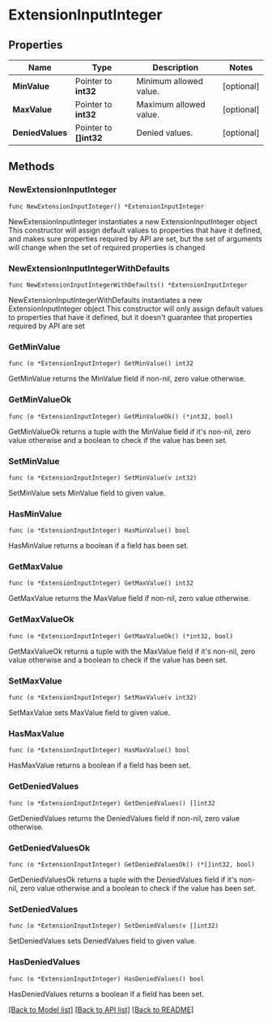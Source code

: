 # ExtensionInputInteger

## Properties

Name | Type | Description | Notes
------------ | ------------- | ------------- | -------------
**MinValue** | Pointer to **int32** | Minimum allowed value. | [optional] 
**MaxValue** | Pointer to **int32** | Maximum allowed value. | [optional] 
**DeniedValues** | Pointer to **[]int32** | Denied values. | [optional] 

## Methods

### NewExtensionInputInteger

`func NewExtensionInputInteger() *ExtensionInputInteger`

NewExtensionInputInteger instantiates a new ExtensionInputInteger object
This constructor will assign default values to properties that have it defined,
and makes sure properties required by API are set, but the set of arguments
will change when the set of required properties is changed

### NewExtensionInputIntegerWithDefaults

`func NewExtensionInputIntegerWithDefaults() *ExtensionInputInteger`

NewExtensionInputIntegerWithDefaults instantiates a new ExtensionInputInteger object
This constructor will only assign default values to properties that have it defined,
but it doesn't guarantee that properties required by API are set

### GetMinValue

`func (o *ExtensionInputInteger) GetMinValue() int32`

GetMinValue returns the MinValue field if non-nil, zero value otherwise.

### GetMinValueOk

`func (o *ExtensionInputInteger) GetMinValueOk() (*int32, bool)`

GetMinValueOk returns a tuple with the MinValue field if it's non-nil, zero value otherwise
and a boolean to check if the value has been set.

### SetMinValue

`func (o *ExtensionInputInteger) SetMinValue(v int32)`

SetMinValue sets MinValue field to given value.

### HasMinValue

`func (o *ExtensionInputInteger) HasMinValue() bool`

HasMinValue returns a boolean if a field has been set.

### GetMaxValue

`func (o *ExtensionInputInteger) GetMaxValue() int32`

GetMaxValue returns the MaxValue field if non-nil, zero value otherwise.

### GetMaxValueOk

`func (o *ExtensionInputInteger) GetMaxValueOk() (*int32, bool)`

GetMaxValueOk returns a tuple with the MaxValue field if it's non-nil, zero value otherwise
and a boolean to check if the value has been set.

### SetMaxValue

`func (o *ExtensionInputInteger) SetMaxValue(v int32)`

SetMaxValue sets MaxValue field to given value.

### HasMaxValue

`func (o *ExtensionInputInteger) HasMaxValue() bool`

HasMaxValue returns a boolean if a field has been set.

### GetDeniedValues

`func (o *ExtensionInputInteger) GetDeniedValues() []int32`

GetDeniedValues returns the DeniedValues field if non-nil, zero value otherwise.

### GetDeniedValuesOk

`func (o *ExtensionInputInteger) GetDeniedValuesOk() (*[]int32, bool)`

GetDeniedValuesOk returns a tuple with the DeniedValues field if it's non-nil, zero value otherwise
and a boolean to check if the value has been set.

### SetDeniedValues

`func (o *ExtensionInputInteger) SetDeniedValues(v []int32)`

SetDeniedValues sets DeniedValues field to given value.

### HasDeniedValues

`func (o *ExtensionInputInteger) HasDeniedValues() bool`

HasDeniedValues returns a boolean if a field has been set.


[[Back to Model list]](../README.md#documentation-for-models) [[Back to API list]](../README.md#documentation-for-api-endpoints) [[Back to README]](../README.md)


